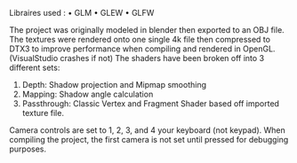 Libraires used :
  • GLM
  • GLEW
  • GLFW

The project was originally modeled in blender then exported to an OBJ file. The textures were rendered onto one single 4k file then compressed to DTX3 to improve performance when compiling and rendered in OpenGL. (VisualStudio crashes if not) The shaders have been broken off into 3 different sets:

  1. Depth: Shadow projection and Mipmap smoothing
  2. Mapping: Shadow angle calculation
  3. Passthrough: Classic Vertex and Fragment Shader based off imported texture file.
  
Camera controls are set to 1, 2, 3, and 4 your keyboard (not keypad). When compiling the project, the first camera is not set until pressed for debugging purposes.
